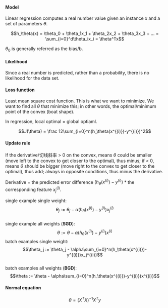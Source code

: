 #### Model  
Linear regression computes a real number value given an instance $x$ and a set of parameters $\theta$.  

$$h_\theta(x) = \theta_0 + \theta_1x_1 + \theta_2x_2 + \theta_3x_3 + ... = \sum_{i=0}^d\theta_ix_i = \theta^Tx$$   

$\theta_0$ is generally referred as the bias/b.  

#### Likelihood  
Since a real number is predicted, rather than a probability, there is no likelihood for the data set.  

#### Loss function  
Least mean square cost function. This is what we want to minimize. We want to find all $\theta$ that minimize this; in other words, the optimal/minimum point of the convex (boat shape).  

In regression, local optimal = global optiaml.  


$$J(\theta) = \frac 12\sum_{i=0}^n(h_\theta(x^{(i)})-y^{(i)})^2$$  

#### Update rule  
If the derivative/切线斜率 > 0 on the convex, means $\theta$ could be smaller (move left to the convex to get closer to the optimal), thus minus; if < 0, means $\theta$ should be bigger (move right to the convex to get closer to the optimal), thus add; always in opposite conditions, thus minus the derivative.  

Derivative = the predicted error difference $(h_\theta(x^{(i)})-y^{(i)})$ * the corresponding feature $x_j^{(i)}$.  

single example single weight:  
$$\theta_j := \theta_j - \alpha(h_\theta(x^{(i)})-y^{(i)})x_j^{(i)}$$  
single example all weights (__SGD__):  
$$\theta := \theta - \alpha(h_\theta(x^{(i)})-y^{(i)})x^{(i)}$$
batch examples single weight:  
$$\theta_j := \theta_j - \alpha\sum_{i=0}^n(h_\theta(x^{(i)})-y^{(i)})x_j^{(i)}$$  
batch examples all weights (__BGD__):  
$$\theta := \theta - \alpha\sum_{i=0}^n(h_\theta(x^{(i)})-y^{(i)})x^{(i)}$$

#### Normal equation  
$$\theta = (X^TX)^{-1}X^Ty$$